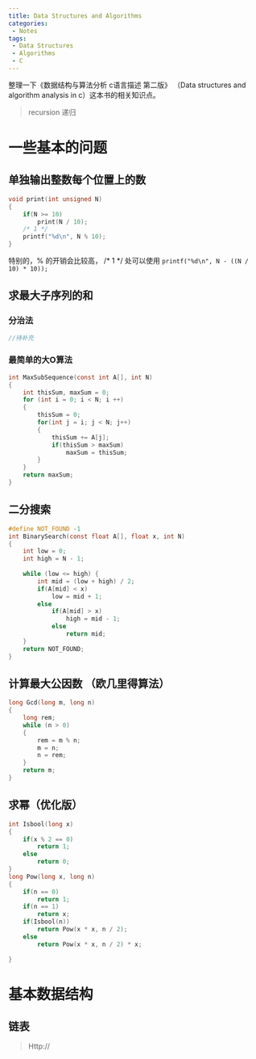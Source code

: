 ```yaml
---
title: Data Structures and Algorithms
categories:
 - Notes
tags:
 - Data Structures
 - Algorithms
 - C
---
```


整理一下《数据结构与算法分析 c语言描述 第二版》 （Data structures and algorithm analysis in c）这本书的相关知识点。

> recursion 递归

# 一些基本的问题

## 单独输出整数每个位置上的数

```c++
void print(int unsigned N)
{
    if(N >= 10)
        print(N / 10);
    /* 1 */    
    printf("%d\n", N % 10);
}
```
特别的，% 的开销会比较高， /* 1 */ 处可以使用 
`printf("%d\n", N - ((N / 10) * 10));`


##  求最大子序列的和

### 分治法

```c
//待补充
```

### 最简单的大O算法

```c
int MaxSubSequence(const int A[], int N)
{
    int thisSum, maxSum = 0;
    for (int i = 0; i < N; i ++)
    {
        thisSum = 0;
        for(int j = i; j < N; j++)
        {
            thisSum += A[j];
            if(thisSum > maxSum)
                maxSum = thisSum;
        }
    }
    return maxSum;
}
```

## 二分搜索

```c
#define NOT_FOUND -1
int BinarySearch(const float A[], float x, int N)
{
    int low = 0;
    int high = N - 1;
    
    while (low <= high) {
        int mid = (low + high) / 2;
        if(A[mid] < x)
            low = mid + 1;
        else
            if(A[mid] > x)
                high = mid - 1;
            else
                return mid;
    }
    return NOT_FOUND;
}
```

## 计算最大公因数 （欧几里得算法）

```c
long Gcd(long m, long n)
{
    long rem;
    while (n > 0)
    {
        rem = m % n;
        m = n;
        n = rem;
    }
    return m;
}
```

## 求幂（优化版）

```c
int Isbool(long x)
{
    if(x % 2 == 0)
        return 1;
    else
        return 0;
}
long Pow(long x, long n)
{
    if(n == 0)
        return 1;
    if(n == 1)
        return x;
    if(Isbool(n))
        return Pow(x * x, n / 2);
    else
        return Pow(x * x, n / 2) * x;
    
}
```

# 基本数据结构

## 链表

>Http://

##



